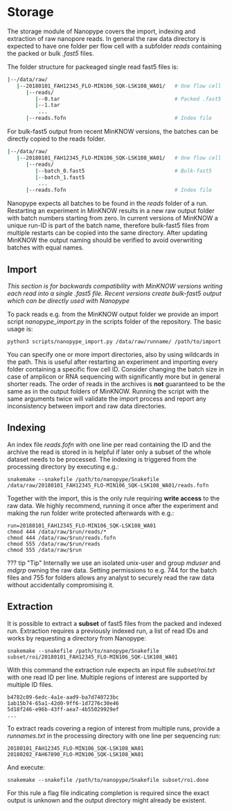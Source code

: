 # Storage

The storage module of Nanopype covers the import, indexing and extraction of raw nanopore reads. In general the raw data directory is expected to have one folder per flow cell with a subfolder *reads* containing the packed or bulk *.fast5* files.

The folder structure for packeaged single read fast5 files is:

```sh
|--/data/raw/
   |--20180101_FAH12345_FLO-MIN106_SQK-LSK108_WA01/   # One flow cell
      |--reads/
         |--0.tar                                     # Packed .fast5
         |--1.tar
          ...
      |--reads.fofn                                   # Index file
```

For bulk-fast5 output from recent MinKNOW versions, the batches can be directly copied to the reads folder.

```sh
|--/data/raw/
   |--20180101_FAH12345_FLO-MIN106_SQK-LSK108_WA01/   # One flow cell
      |--reads/
         |--batch_0.fast5                             # Bulk-fast5
         |--batch_1.fast5
          ...
      |--reads.fofn                                   # Index file
```

Nanopype expects all batches to be found in the *reads* folder of a run. Restarting an experiment in MinKNOW results in a new raw output folder with batch numbers starting from zero. In current versions of MinKNOW a unique run-ID is part of the batch name, therefore bulk-fast5 files from multiple restarts can be copied into the same directory. After updating MinKNOW the output naming should be verified to avoid overwriting batches with equal names.


## Import

*This section is for backwards compatibility with MinKNOW versions writing each read into a single .fast5 file. Recent versions create bulk-fast5 output which can be directly used with Nanopype*

To pack reads e.g. from the MinKNOW output folder we provide an import script *nanopype_import.py* in the scripts folder of the repository. The basic usage is:

    python3 scripts/nanopype_import.py /data/raw/runname/ /path/to/import

You can specify one or more import directories, also by using wildcards in the path. This is useful after restarting an experiment and importing every folder containing a specific flow cell ID. Consider changing the batch size in case of amplicon or RNA sequencing with significantly more but in general shorter reads.
The order of reads in the archives is **not** guaranteed to be the same as in the output folders of MinKNOW. Running the script with the same arguments twice will validate the import process and report any inconsistency between import and raw data directories.

## Indexing

An index file *reads.fofn* with one line per read containing the ID and the archive the read is stored in is helpful if later only a subset of the whole dataset needs to be processed. The indexing is triggered from the processing directory by executing e.g.:

    snakemake --snakefile /path/to/nanopype/Snakefile /data/raw/20180101_FAH12345_FLO-MIN106_SQK-LSK108_WA01/reads.fofn

Together with the import, this is the only rule requiring **write access** to the raw data. We highly recommend, running it once after the experiment and making the run folder write protected afterwards with e.g.:

    run=20180101_FAH12345_FLO-MIN106_SQK-LSK108_WA01
    chmod 444 /data/raw/$run/reads/*
    chmod 444 /data/raw/$run/reads.fofn
    chmod 555 /data/raw/$run/reads
    chmod 555 /data/raw/$run

??? tip "Tip"
    Internally we use an isolated unix-user and group *mduser* and *mdgrp* owning the raw data. Setting permissions to e.g. 744 for the batch files and 755 for folders allows any analyst to securely read the raw data without accidentally compromising it.

## Extraction

It is possible to extract a **subset** of fast5 files from the packed and indexed run. Extraction requires a previously indexed run, a list of read IDs and works by requesting a directory from Nanopype:

    snakemake --snakefile /path/to/nanopype/Snakefile subset/roi/20180101_FAH12345_FLO-MIN106_SQK-LSK108_WA01

With this command the extraction rule expects an input file *subset/roi.txt* with one read ID per line. Multiple regions of interest are supported by multiple ID files.

    b4782c09-6edc-4a1e-aad9-ba7d740723bc
    1ab15b74-65a1-42d0-9ff6-1d7276c30e46
    5d18f246-e96b-43ff-aea7-4b55029929ef
    ...

To extract reads covering a region of interest from multiple runs, provide a *runnames.txt* in the processing directory with one line per sequencing run:

    20180101_FAH12345_FLO-MIN106_SQK-LSK108_WA01
    20180202_FAH67890_FLO-MIN106_SQK-LSK108_WA01

And execute:

    snakemake --snakefile /path/to/nanopype/Snakefile subset/roi.done

For this rule a flag file indicating completion is required since the exact output is unknown and the output directory might already be existent.
